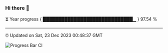 ### Hi there 👋

⏳ Year progress { █████████████████████████████▁ } 97.54 %

---

⏰ Updated on Sat, 23 Dec 2023 00:48:37 GMT

![Progress Bar CI](https://github.com/liununu/liununu/workflows/Progress%20Bar%20CI/badge.svg)
